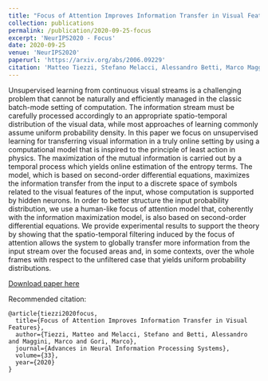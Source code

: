 ```yaml
---
title: "Focus of Attention Improves Information Transfer in Visual Features"
collection: publications
permalink: /publication/2020-09-25-focus
excerpt: 'NeurIPS2020 - Focus'
date: 2020-09-25
venue: 'NeurIPS2020'
paperurl: 'https://arxiv.org/abs/2006.09229'
citation: 'Matteo Tiezzi, Stefano Melacci, Alessandro Betti, Marco Maggini, Marco Gori (2020). &quot;Focus of Attention Improves Information Transfer in Visual Features &quot; <i>NeurIPS2020</i>'
---
```


Unsupervised learning from continuous visual streams is a challenging problem that cannot be naturally and efficiently managed in the classic batch-mode setting of computation. The information stream must be carefully processed accordingly to an appropriate spatio-temporal distribution of the visual data, while most approaches of learning commonly assume uniform probability density. In this paper we focus on unsupervised learning for transferring visual information in a truly online setting by using a computational model that is inspired to the principle of least action in physics. The maximization of the mutual information is carried out by a temporal process which yields online estimation of the entropy terms. The model, which is based on second-order differential equations, maximizes the information transfer from the input to a discrete space of symbols related to the visual features of the input, whose computation is supported by hidden neurons. In order to better structure the input probability distribution, we use a human-like focus of attention model that, coherently with the information maximization model, is also based on second-order differential equations. We provide experimental results to support the theory by showing that the spatio-temporal filtering induced by the focus of attention allows the system to globally transfer more information from the input stream over the focused areas and, in some contexts, over the whole frames with respect to the unfiltered case that yields uniform probability distributions.

[Download paper here](https://arxiv.org/abs/2006.09229)

Recommended citation: 
```
@article{tiezzi2020focus,
  title={Focus of Attention Improves Information Transfer in Visual Features},
  author={Tiezzi, Matteo and Melacci, Stefano and Betti, Alessandro and Maggini, Marco and Gori, Marco},
  journal={Advances in Neural Information Processing Systems},
  volume={33},
  year={2020}
}
```